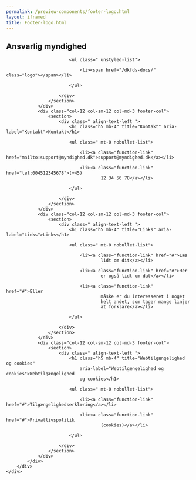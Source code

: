 ```yaml
--- 
permalink: /preview-components/footer-logo.html
layout: iframed 
title: Footer-logo.html
---
```

<footer>
    <div class="footer">
        <div class="container">
            <div class="row">
                <div class="col-12 col-sm-12 col-md-3 footer-col">
                    <section>
                        <div class=" align-text-left ">
                            <h1 class="h5 mb-4" title="Ansvarlig myndighed"
                                aria-label="Ansvarlig myndighed">Ansvarlig
                                myndighed</h1>

                            <ul class=" unstyled-list">

                                <li><span href="/dkfds-docs/" class="logo"></span></li>

                            </ul>

                        </div>
                    </section>
                </div>
                <div class="col-12 col-sm-12 col-md-3 footer-col">
                    <section>
                        <div class=" align-text-left ">
                            <h1 class="h5 mb-4" title="Kontakt" aria-label="Kontakt">Kontakt</h1>

                            <ul class=" mt-0 nobullet-list">

                                <li><a class="function-link" href="mailto:support@myndighed.dk">support@myndighed.dk</a></li>

                                <li><a class="function-link" href="tel:004512345678">(+45)
                                        12 34 56 78</a></li>

                            </ul>

                        </div>
                    </section>
                </div>
                <div class="col-12 col-sm-12 col-md-3 footer-col">
                    <section>
                        <div class=" align-text-left ">
                            <h1 class="h5 mb-4" title="Links" aria-label="Links">Links</h1>

                            <ul class=" mt-0 nobullet-list">

                                <li><a class="function-link" href="#">Læs
                                        lidt om dit</a></li>

                                <li><a class="function-link" href="#">Her
                                        er også lidt om dat</a></li>

                                <li><a class="function-link" href="#">Eller
                                        måske er du interesseret i noget
                                        helt andet, som tager mange linjer
                                        at forklare</a></li>

                            </ul>

                        </div>
                    </section>
                </div>
                <div class="col-12 col-sm-12 col-md-3 footer-col">
                    <section>
                        <div class=" align-text-left ">
                            <h1 class="h5 mb-4" title="Webtilgængelighed og cookies"
                                aria-label="Webtilgængelighed og cookies">Webtilgængelighed
                                og cookies</h1>

                            <ul class=" mt-0 nobullet-list">

                                <li><a class="function-link" href="#">Tilgængelighedserklæring</a></li>

                                <li><a class="function-link" href="#">Privatlivspolitik
                                        (cookies)</a></li>

                            </ul>

                        </div>
                    </section>
                </div>
            </div>
        </div>
    </div>
</footer>